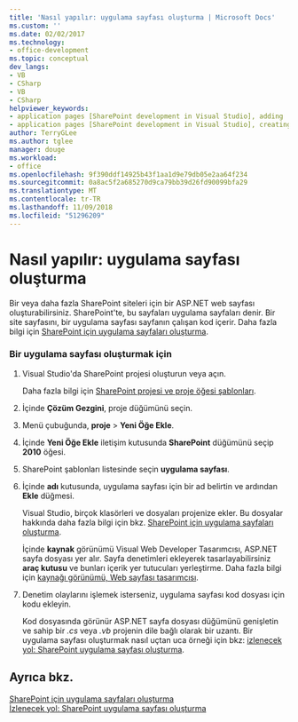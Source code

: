 ```yaml
---
title: 'Nasıl yapılır: uygulama sayfası oluşturma | Microsoft Docs'
ms.custom: ''
ms.date: 02/02/2017
ms.technology:
- office-development
ms.topic: conceptual
dev_langs:
- VB
- CSharp
- VB
- CSharp
helpviewer_keywords:
- application pages [SharePoint development in Visual Studio], adding
- application pages [SharePoint development in Visual Studio], creating
author: TerryGLee
ms.author: tglee
manager: douge
ms.workload:
- office
ms.openlocfilehash: 9f390ddf14925b43f1aa1d9e79db05e2aa64f234
ms.sourcegitcommit: 0a8ac5f2a685270d9ca79bb39d26fd90099bfa29
ms.translationtype: MT
ms.contentlocale: tr-TR
ms.lasthandoff: 11/09/2018
ms.locfileid: "51296209"
---
```

# <a name="how-to-create-an-application-page"></a>Nasıl yapılır: uygulama sayfası oluşturma
  Bir veya daha fazla SharePoint siteleri için bir ASP.NET web sayfası oluşturabilirsiniz. SharePoint'te, bu sayfaları uygulama sayfaları denir. Bir site sayfasını, bir uygulama sayfası sayfanın çalışan kod içerir. Daha fazla bilgi için [SharePoint için uygulama sayfaları oluşturma](../sharepoint/creating-application-pages-for-sharepoint.md).  
  
### <a name="to-create-an-application-page"></a>Bir uygulama sayfası oluşturmak için  
  
1.  Visual Studio'da SharePoint projesi oluşturun veya açın.  
  
     Daha fazla bilgi için [SharePoint projesi ve proje öğesi şablonları](../sharepoint/sharepoint-project-and-project-item-templates.md).  
  
2.  İçinde **Çözüm Gezgini**, proje düğümünü seçin.  
  
3.  Menü çubuğunda, **proje** > **Yeni Öğe Ekle**.  
  
4.  İçinde **Yeni Öğe Ekle** iletişim kutusunda **SharePoint** düğümünü seçip **2010** öğesi.  
  
5.  SharePoint şablonları listesinde seçin **uygulama sayfası**.  
  
6.  İçinde **adı** kutusunda, uygulama sayfası için bir ad belirtin ve ardından **Ekle** düğmesi.  
  
     Visual Studio, birçok klasörleri ve dosyaları projenize ekler. Bu dosyalar hakkında daha fazla bilgi için bkz. [SharePoint için uygulama sayfaları oluşturma](../sharepoint/creating-application-pages-for-sharepoint.md).  
  
     İçinde **kaynak** görünümü Visual Web Developer Tasarımcısı, ASP.NET sayfa dosyası yer alır. Sayfa denetimleri ekleyerek tasarlayabilirsiniz **araç kutusu** ve bunları içerik yer tutucuları yerleştirme. Daha fazla bilgi için [kaynağı görünümü, Web sayfası tasarımcısı](/previous-versions/aspnet/ms178154\(v\=vs.100\)).  
  
7.  Denetim olaylarını işlemek isterseniz, uygulama sayfası kod dosyası için kodu ekleyin.  
  
     Kod dosyasında görünür ASP.NET sayfa dosyası düğümünü genişletin ve sahip bir *.cs* veya *.vb* projenin dile bağlı olarak bir uzantı. Bir uygulama sayfası oluşturmak nasıl uçtan uca örneği için bkz: [izlenecek yol: SharePoint uygulama sayfası oluşturma](../sharepoint/walkthrough-creating-a-sharepoint-application-page.md).  
  
## <a name="see-also"></a>Ayrıca bkz.
 [SharePoint için uygulama sayfaları oluşturma](../sharepoint/creating-application-pages-for-sharepoint.md)   
 [İzlenecek yol: SharePoint uygulama sayfası oluşturma](../sharepoint/walkthrough-creating-a-sharepoint-application-page.md)  
  
